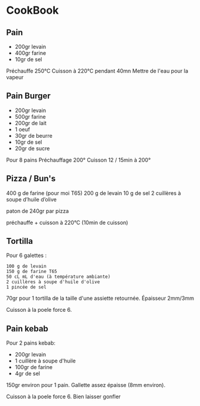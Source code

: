 # CookBook

## Pain

- 200gr levain
- 400gr farine
- 10gr de sel

Préchauffe 250°C
Cuisson à 220°C pendant 40mn
Mettre de l'eau pour la vapeur


## Pain Burger

- 200gr levain
- 500gr farine
- 200gr de lait
- 1 oeuf
- 30gr de beurre
- 10gr de sel
- 20gr de sucre

Pour 8 pains
Préchauffage 200°
Cuisson 12 / 15min à 200°


## Pizza / Bun's

400 g de farine (pour moi T65)
200 g de levain
10 g de sel
2 cuillères à soupe d’huile d’olive

paton de 240gr par pizza

préchauffe + cuisson à 220°C (10min de cuisson)


## Tortilla

Pour 6 galettes :

    100 g de levain
    150 g de farine T65
    50 cL mL d'eau (à température ambiante)
    2 cuillères à soupe d'huile d'olive
    1 pincée de sel

70gr pour 1 tortilla de la taille d'une assiette retournée. Épaisseur 2mm/3mm

Cuisson à la poele force 6.


## Pain kebab

Pour 2 pains kebab:

- 200gr levain
- 1 cuillère à soupe d'huile
- 100gr de farine
- 4gr de sel

150gr environ pour 1 pain. Gallette assez épaisse (8mm environ).

Cuisson à la poele force 6. Bien laisser gonfler
